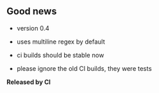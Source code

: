 ## Good news

* version 0.4

* uses multiline regex by default

* ci builds should be stable now

* please ignore the old CI builds, they were tests

**Released by CI**

